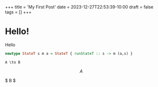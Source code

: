 +++
title = 'My First Post'
date = 2023-12-27T22:53:39-10:00
draft = false
tags = []
+++



# Hello!

Hello
```haskell
newtype StateT s m a = StateT { runStateT :: s -> m (a,s) }
```

```katex
A \to B
```

$$ A $$

$ B $

